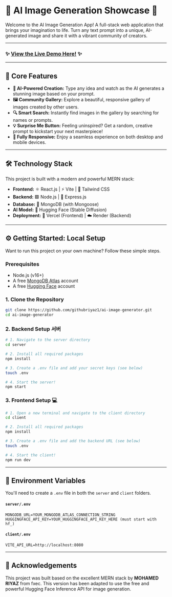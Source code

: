 # 🎨 AI Image Generation Showcase 🤖

Welcome to the AI Image Generation App\! A full-stack web application that brings your imagination to life. Turn any text prompt into a unique, AI-generated image and share it with a vibrant community of creators.

-----

### ✨ **[View the Live Demo Here\!](https://www.google.com/search?q=https://ai-image-generator-delta-one.vercel.app/)** ✨

-----

## 🚀 Core Features

  - **🧠 AI-Powered Creation:** Type any idea and watch as the AI generates a stunning image based on your prompt.
  - **🖼️ Community Gallery:** Explore a beautiful, responsive gallery of images created by other users.
  - **🔍 Smart Search:** Instantly find images in the gallery by searching for names or prompts.
  - **💡 Surprise Me Button:** Feeling uninspired? Get a random, creative prompt to kickstart your next masterpiece\!
  - **📲 Fully Responsive:** Enjoy a seamless experience on both desktop and mobile devices.

-----

## 🛠️ Technology Stack

This project is built with a modern and powerful MERN stack:

  - **Frontend:** ⚛️ React.js | ⚡ Vite | 💅 Tailwind CSS
  - **Backend:** 🟩 Node.js | 🚂 Express.js
  - **Database:** 🍃 MongoDB (with Mongoose)
  - **AI Model:** 🤗 Hugging Face (Stable Diffusion)
  - **Deployment:** 🚀 Vercel (Frontend) | ☁️ Render (Backend)

-----

## ⚙️ Getting Started: Local Setup

Want to run this project on your own machine? Follow these simple steps.

### Prerequisites

  - Node.js (v16+)
  - A free [MongoDB Atlas](https://www.mongodb.com/cloud/atlas) account
  - A free [Hugging Face](https://huggingface.co/join) account

### 1\. Clone the Repository

```bash
git clone https://github.com/githubriyaz1/ai-image-generator.git
cd ai-image-generator
```

### 2\. Backend Setup 서버

```bash
# 1. Navigate to the server directory
cd server

# 2. Install all required packages
npm install

# 3. Create a .env file and add your secret keys (see below)
touch .env

# 4. Start the server!
npm start
```

### 3\. Frontend Setup 💻

```bash
# 1. Open a new terminal and navigate to the client directory
cd client

# 2. Install all required packages
npm install

# 3. Create a .env file and add the backend URL (see below)
touch .env

# 4. Start the client!
npm run dev
```

-----

## 🔑 Environment Variables

You'll need to create a `.env` file in both the `server` and `client` folders.

#### `server/.env`

```
MONGODB_URL=YOUR_MONGODB_ATLAS_CONNECTION_STRING
HUGGINGFACE_API_KEY=YOUR_HUGGINGFACE_API_KEY_HERE (must start with hf_)
```

#### `client/.env`

```
VITE_API_URL=http://localhost:8080
```

-----

## 🙏 Acknowledgements

This project was built based on the excellent MERN stack by **MOHAMED RIYAZ** from fxec. This version has been adapted to use the free and powerful Hugging Face Inference API for image generation.
